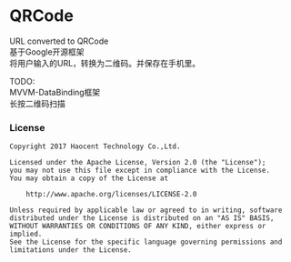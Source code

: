 # QRCode
URL converted to QRCode</br>
基于Google开源框架</br>将用户输入的URL，转换为二维码。并保存在手机里。

TODO:</br>MVVM-DataBinding框架</br>长按二维码扫描

### License
```
Copyright 2017 Haocent Technology Co.,Ltd.

Licensed under the Apache License, Version 2.0 (the "License");
you may not use this file except in compliance with the License.
You may obtain a copy of the License at

    http://www.apache.org/licenses/LICENSE-2.0

Unless required by applicable law or agreed to in writing, software
distributed under the License is distributed on an "AS IS" BASIS,
WITHOUT WARRANTIES OR CONDITIONS OF ANY KIND, either express or implied.
See the License for the specific language governing permissions and
limitations under the License.
```
